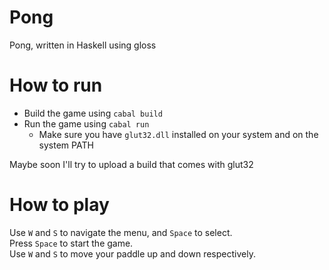 # Pong
Pong, written in Haskell using gloss

# How to run
 * Build the game using `cabal build`
 * Run the game using `cabal run`
   * Make sure you have `glut32.dll` installed on your system and on the system PATH

Maybe soon I'll try to upload a build that comes with glut32

# How to play
Use `W` and `S` to navigate the menu, and `Space` to select.  
Press `Space` to start the game.  
Use `W` and `S` to move your paddle up and down respectively.  
